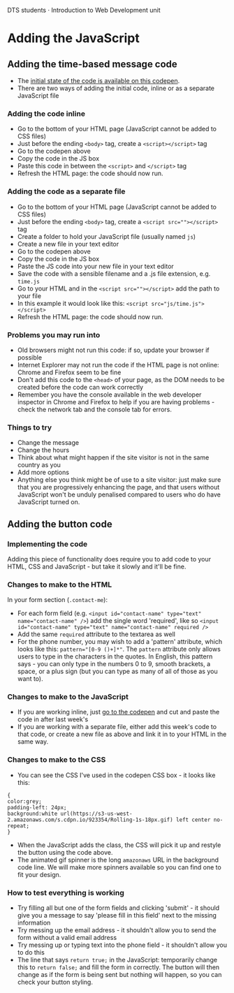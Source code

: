 DTS students · Introduction to Web Development unit  
# Adding the JavaScript

## Adding the time-based message code

* The [initial state of the code is available on this codepen](https://codepen.io/wilsondmmu/pen/43ef68f25d5275d02fa51d9e0298b419).
* There are two ways of adding the initial code, inline or as a separate JavaScript file

### Adding the code inline

* Go to the bottom of your HTML page (JavaScript cannot be added to CSS files)
* Just before the ending `<body>` tag, create a `<script></script>` tag
* Go to the codepen above
* Copy the code in the JS box
* Paste this code in between the `<script>` and `</script>` tag
* Refresh the HTML page: the code should now run.

### Adding the code as a separate file

* Go to the bottom of your HTML page (JavaScript cannot be added to CSS files)
* Just before the ending `<body>` tag, create a `<script src=""></script>` tag
* Create a folder to hold your JavaScript file (usually named `js`)
* Create a new file in your text editor
* Go to the codepen above
* Copy the code in the JS box
* Paste the JS code into your new file in your text editor
* Save the code with a sensible filename and a .js file extension, e.g. `time.js`
* Go to your HTML and in the `<script src=""></script>` add the path to your file
* In this example it would look like this: `<script src="js/time.js"></script>`
* Refresh the HTML page: the code should now run.

### Problems you may run into

* Old browsers might not run this code: if so, update your browser if possible
* Internet Explorer may not run the code if the HTML page is not online: Chrome and Firefox seem to be fine
* Don't add this code to the `<head>` of your page, as the DOM needs to be created before the code can work correctly
* Remember you have the console available in the web developer inspector in Chrome and Firefox to help if you are having problems - check the network tab and the console tab for errors.

### Things to try

* Change the message
* Change the hours
* Think about what might happen if the site visitor is not in the same country as you
* Add more options
* Anything else you think might be of use to a site visitor: just make sure that you are progressively enhancing the page, and that users without JavaScript won't be unduly penalised compared to users who do have JavaScript turned on.

## Adding the button code

### Implementing the code

Adding this piece of functionality does require you to add code to your HTML, CSS and JavaScript - but take it slowly and it'll be fine.

### Changes to make to the HTML

In your form section (`.contact-me`):
* For each form field (e.g. `<input id="contact-name" type="text" name="contact-name" />`) add the single word 'required', like so `<input id="contact-name" type="text" name="contact-name" required />`
* Add the same `required` attribute to the textarea as well
* For the phone number, you may wish to add a 'pattern' attribute, which looks like this: `pattern="[0-9 ()+]*"`. The `pattern` attribute only allows users to type in the characters in the quotes. In English, this pattern says - you can only type in the numbers 0 to 9, smooth brackets, a space, or a plus sign (but you can type as many of all of those as you want to).

### Changes to make to the JavaScript

* If you are working inline, just [go to the codepen](https://codepen.io/wilsondmmu/pen/rRmGNV?editors=1010) and cut and paste the code in after last week's
* If you are working with a separate file, either add this week's code to that code, or create a new file as above and link it in to your HTML in the same way.

### Changes to make to the CSS

* You can see the CSS I've used in the codepen CSS box - it looks like this:

``` form input[type="submit"].js-disable-button 
{
color:grey; 
padding-left: 24px; 
background:white url(https://s3-us-west-2.amazonaws.com/s.cdpn.io/923354/Rolling-1s-18px.gif) left center no-repeat;
} 
```
* When the JavaScript adds the class, the CSS will pick it up and restyle the button using the code above.
* The animated gif spinner is the long `amazonaws` URL in the background code line. We will make more spinners available so you can find one to fit your design.

### How to test everything is working

* Try filling all but one of the form fields and clicking 'submit' - it should give you a message to say 'please fill in this field' next to the missing information
* Try messing up the email address - it shouldn't allow you to send the form without a valid email address
* Try messing up or typing text into the phone field - it shouldn't allow you to do this
* The line that says `return true;` in the JavaScript: temporarily change this to `return false;` and fill the form in correctly. The button will then change as if the form is being sent but nothing will happen, so you can check your button styling.
